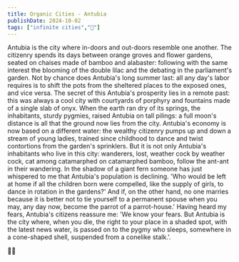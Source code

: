 ```yaml
---
title: Organic Cities - Antubia
publishDate: 2024-10-02
tags: ["infinite cities","🤖"]
---
```


Antubia is the city where in-doors and out-doors resemble one another. The citizenry spends its days between orange groves and flower gardens, seated on chaises made of bamboo and alabaster: following with the same interest the blooming of the double lilac and the debating in the parliament's garden. Not by chance does Antubia's long summer last: all any day's labor requires is to shift the pots from the sheltered places to the exposed ones, and vice versa. The secret of this Antubia's prosperity lies in a remote past: this was always a cool city with courtyards of porphyry and fountains made of a single slab of onyx. When the earth ran dry of its springs, the inhabitants, sturdy pygmies, raised Antubia on tall pilings: a full moon's distance is all that the ground now lies from the city. Antubia's economy is now based on a different water: the wealthy citizenry pumps up and down a stream of young ladies, trained since childhood to dance and twist contortions from the garden's sprinklers. But it is not only Antubia's inhabitants who live in this city: wanderers, lost, weather cock by weather cock, cat among catamarphed on catamarphed bamboo, follow the ant-ant in their wandering. In the shadow of a giant fern someone has just whispered to me that Antubia's population is declining. 'Who would be left at home if all the children born were compelled, like the supply of girls, to dance in rotation in the gardens?' And if, on the other hand, no one marries because it is better not to tie yourself to a permanent spouse when you may, any day now, become the parrot of a parrot-house.' Having heard my fears, Antubia's citizens reassure me: 'We know your fears. But Antubia is the city where, when you die, the right to your place in a shaded spot, with the latest news water, is passed on to the pygmy who sleeps, somewhere in a cone-shaped shell, suspended from a conelike stalk.'.

🐜🐜